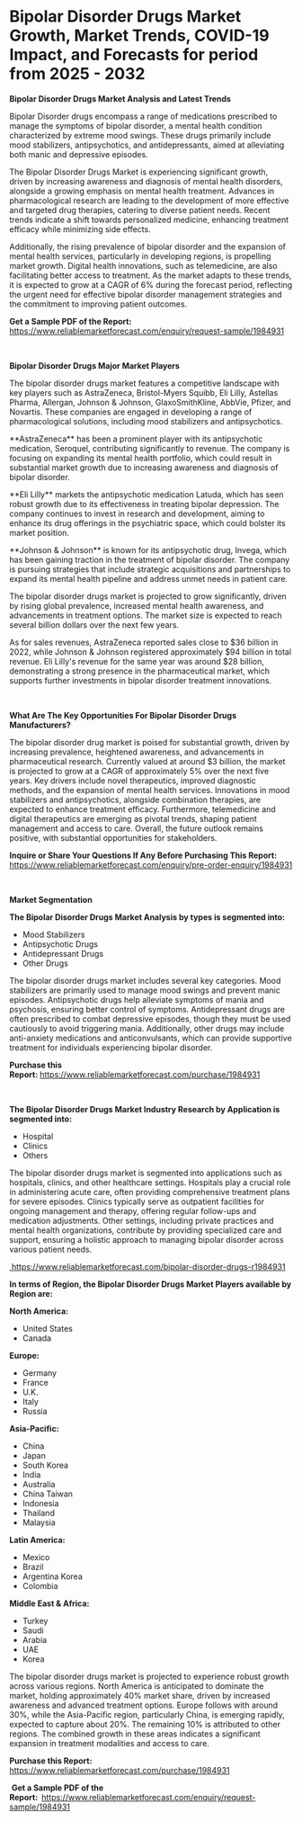 <p><h1>Bipolar Disorder Drugs Market Growth, Market Trends, COVID-19 Impact, and Forecasts for period from 2025 - 2032</h1></p><p><strong>Bipolar Disorder Drugs Market Analysis and Latest Trends</strong></p>
<p><p>Bipolar Disorder drugs encompass a range of medications prescribed to manage the symptoms of bipolar disorder, a mental health condition characterized by extreme mood swings. These drugs primarily include mood stabilizers, antipsychotics, and antidepressants, aimed at alleviating both manic and depressive episodes.</p><p>The Bipolar Disorder Drugs Market is experiencing significant growth, driven by increasing awareness and diagnosis of mental health disorders, alongside a growing emphasis on mental health treatment. Advances in pharmacological research are leading to the development of more effective and targeted drug therapies, catering to diverse patient needs. Recent trends indicate a shift towards personalized medicine, enhancing treatment efficacy while minimizing side effects.</p><p>Additionally, the rising prevalence of bipolar disorder and the expansion of mental health services, particularly in developing regions, is propelling market growth. Digital health innovations, such as telemedicine, are also facilitating better access to treatment. As the market adapts to these trends, it is expected to grow at a CAGR of 6% during the forecast period, reflecting the urgent need for effective bipolar disorder management strategies and the commitment to improving patient outcomes.</p></p>
<p><strong>Get a Sample PDF of the Report:&nbsp;</strong> <a href="https://www.reliablemarketforecast.com/enquiry/request-sample/1984931?utm_campaign=3493&utm_medium=2&utm_source=Github&utm_content=ia&utm_term=19042025&utm_id=bipolar-disorder-drugs">https://www.reliablemarketforecast.com/enquiry/request-sample/1984931</a></p>
<p>&nbsp;</p>
<p><strong>Bipolar Disorder Drugs Major Market Players</strong></p>
<p><p>The bipolar disorder drugs market features a competitive landscape with key players such as AstraZeneca, Bristol-Myers Squibb, Eli Lilly, Astellas Pharma, Allergan, Johnson & Johnson, GlaxoSmithKline, AbbVie, Pfizer, and Novartis. These companies are engaged in developing a range of pharmacological solutions, including mood stabilizers and antipsychotics.</p><p>**AstraZeneca** has been a prominent player with its antipsychotic medication, Seroquel, contributing significantly to revenue. The company is focusing on expanding its mental health portfolio, which could result in substantial market growth due to increasing awareness and diagnosis of bipolar disorder.</p><p>**Eli Lilly** markets the antipsychotic medication Latuda, which has seen robust growth due to its effectiveness in treating bipolar depression. The company continues to invest in research and development, aiming to enhance its drug offerings in the psychiatric space, which could bolster its market position.</p><p>**Johnson & Johnson** is known for its antipsychotic drug, Invega, which has been gaining traction in the treatment of bipolar disorder. The company is pursuing strategies that include strategic acquisitions and partnerships to expand its mental health pipeline and address unmet needs in patient care.</p><p>The bipolar disorder drugs market is projected to grow significantly, driven by rising global prevalence, increased mental health awareness, and advancements in treatment options. The market size is expected to reach several billion dollars over the next few years.</p><p>As for sales revenues, AstraZeneca reported sales close to $36 billion in 2022, while Johnson & Johnson registered approximately $94 billion in total revenue. Eli Lilly's revenue for the same year was around $28 billion, demonstrating a strong presence in the pharmaceutical market, which supports further investments in bipolar disorder treatment innovations.</p></p>
<p>&nbsp;</p>
<p><strong>What Are The Key Opportunities For Bipolar Disorder Drugs Manufacturers?</strong></p>
<p><p>The bipolar disorder drug market is poised for substantial growth, driven by increasing prevalence, heightened awareness, and advancements in pharmaceutical research. Currently valued at around $3 billion, the market is projected to grow at a CAGR of approximately 5% over the next five years. Key drivers include novel therapeutics, improved diagnostic methods, and the expansion of mental health services. Innovations in mood stabilizers and antipsychotics, alongside combination therapies, are expected to enhance treatment efficacy. Furthermore, telemedicine and digital therapeutics are emerging as pivotal trends, shaping patient management and access to care. Overall, the future outlook remains positive, with substantial opportunities for stakeholders.</p></p>
<p><strong>Inquire or Share Your Questions If Any Before Purchasing This Report:</strong> <a href="https://www.reliablemarketforecast.com/enquiry/pre-order-enquiry/1984931?utm_campaign=3493&utm_medium=2&utm_source=Github&utm_content=ia&utm_term=19042025&utm_id=bipolar-disorder-drugs">https://www.reliablemarketforecast.com/enquiry/pre-order-enquiry/1984931</a></p>
<p>&nbsp;</p>
<p><strong>Market Segmentation</strong></p>
<p><strong>The Bipolar Disorder Drugs Market Analysis by types is segmented into:</strong></p>
<p><ul><li>Mood Stabilizers</li><li>Antipsychotic Drugs</li><li>Antidepressant Drugs</li><li>Other Drugs</li></ul></p>
<p><p>The bipolar disorder drugs market includes several key categories. Mood stabilizers are primarily used to manage mood swings and prevent manic episodes. Antipsychotic drugs help alleviate symptoms of mania and psychosis, ensuring better control of symptoms. Antidepressant drugs are often prescribed to combat depressive episodes, though they must be used cautiously to avoid triggering mania. Additionally, other drugs may include anti-anxiety medications and anticonvulsants, which can provide supportive treatment for individuals experiencing bipolar disorder.</p></p>
<p><strong>Purchase this Report:&nbsp;</strong><a href="https://www.reliablemarketforecast.com/purchase/1984931?utm_campaign=3493&utm_medium=2&utm_source=Github&utm_content=ia&utm_term=19042025&utm_id=bipolar-disorder-drugs">https://www.reliablemarketforecast.com/purchase/1984931</a></p>
<p>&nbsp;</p>
<p><strong>The Bipolar Disorder Drugs Market Industry Research by Application is segmented into:</strong></p>
<p><ul><li>Hospital</li><li>Clinics</li><li>Others</li></ul></p>
<p><p>The bipolar disorder drugs market is segmented into applications such as hospitals, clinics, and other healthcare settings. Hospitals play a crucial role in administering acute care, often providing comprehensive treatment plans for severe episodes. Clinics typically serve as outpatient facilities for ongoing management and therapy, offering regular follow-ups and medication adjustments. Other settings, including private practices and mental health organizations, contribute by providing specialized care and support, ensuring a holistic approach to managing bipolar disorder across various patient needs.</p></p>
<p><a href="https://www.reliablemarketforecast.com/bipolar-disorder-drugs-r1984931?utm_campaign=3493&utm_medium=2&utm_source=Github&utm_content=ia&utm_term=19042025&utm_id=bipolar-disorder-drugs">&nbsp;https://www.reliablemarketforecast.com/bipolar-disorder-drugs-r1984931</a></p>
<p><strong>In terms of Region, the Bipolar Disorder Drugs Market Players available by Region are:</strong></p>
<p>
    <p> <strong> North America: </strong>
        <ul>
            <li>United States</li>
            <li>Canada</li>
        </ul>
        </p> 
    <p> <strong> Europe: </strong>
        <ul>
            <li>Germany</li>
            <li>France</li>
            <li>U.K.</li>
            <li>Italy</li>
            <li>Russia</li>
        </ul>
        </p> 
    <p> <strong> Asia-Pacific: </strong>
        <ul>
            <li>China</li>
            <li>Japan</li>
            <li>South Korea</li>
            <li>India</li>
            <li>Australia</li>
            <li>China Taiwan</li>
            <li>Indonesia</li>
            <li>Thailand</li>
            <li>Malaysia</li>
        </ul>
        </p> 
    <p> <strong> Latin America: </strong>
        <ul>
            <li>Mexico</li>
            <li>Brazil</li>
            <li>Argentina Korea</li>
            <li>Colombia</li>
        </ul>
        </p> 
    <p> <strong> Middle East & Africa: </strong>
        <ul>
            <li>Turkey</li>
            <li>Saudi</li>
            <li>Arabia</li>
            <li>UAE</li>
            <li>Korea</li>
        </ul>
    </p>
    </p>
<p><p>The bipolar disorder drugs market is projected to experience robust growth across various regions. North America is anticipated to dominate the market, holding approximately 40% market share, driven by increased awareness and advanced treatment options. Europe follows with around 30%, while the Asia-Pacific region, particularly China, is emerging rapidly, expected to capture about 20%. The remaining 10% is attributed to other regions. The combined growth in these areas indicates a significant expansion in treatment modalities and access to care.</p></p>
<p><strong>Purchase this Report: </strong><a href="https://www.reliablemarketforecast.com/purchase/1984931?utm_campaign=3493&utm_medium=2&utm_source=Github&utm_content=ia&utm_term=19042025&utm_id=bipolar-disorder-drugs">https://www.reliablemarketforecast.com/purchase/1984931</a></p>
<p>&nbsp;<strong>Get a Sample PDF of the Report:&nbsp;&nbsp;</strong><a href="https://www.reliablemarketforecast.com/enquiry/request-sample/1984931?utm_campaign=3493&utm_medium=2&utm_source=Github&utm_content=ia&utm_term=19042025&utm_id=bipolar-disorder-drugs">https://www.reliablemarketforecast.com/enquiry/request-sample/1984931</a></p>
<p><strong></strong></p>
<p><p></p><p></p><p></p></p>